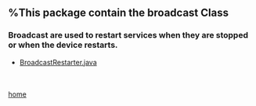 %This package contain the broadcast Class
-------------------------------------------------

### Broadcast are used to restart services when they are stopped or when the device restarts.

* [BroadcastRestarter.java](BroadcastRestarter.html)

<br><br>
[home](../index.html)